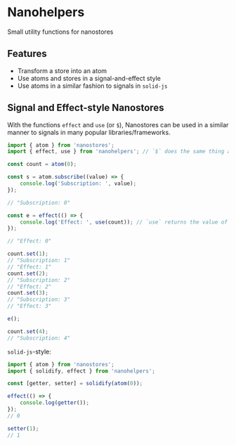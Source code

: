 # Nanohelpers
Small utility functions for nanostores

## Features
- Transform a store into an atom
- Use atoms and stores in a signal-and-effect style
- Use atoms in a similar fashion to signals in `solid-js`

## Signal and Effect-style Nanostores
With the functions `effect` and `use` (or `$`), Nanostores can be used in a similar manner to signals in many popular libraries/frameworks. 
```js
import { atom } from 'nanostores';
import { effect, use } from 'nanohelpers'; // `$` does the same thing as `use`

const count = atom(0);

const s = atom.subscribe((value) => {
    console.log('Subscription: ', value);
});

// "Subscription: 0"

const e = effect(() => {
    console.log('Effect: ', use(count)); // `use` returns the value of the atom
});

// "Effect: 0"

count.set(1);
// "Subscription: 1"
// "Effect: 1"
count.set(2);
// "Subscription: 2"
// "Effect: 2"
count.set(3);
// "Subscription: 3"
// "Effect: 3"

e();

count.set(4);
// "Subscription: 4"
```

`solid-js`-style:
```js
import { atom } from 'nanostores';
import { solidify, effect } from 'nanohelpers';

const [getter, setter] = solidify(atom(0));

effect(() => {
    console.log(getter());
});
// 0

setter(1);
// 1
```
